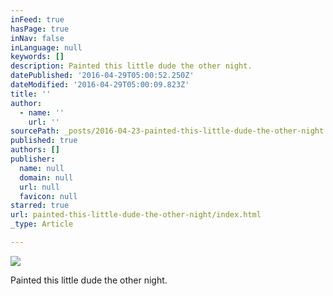 ```yaml
---
inFeed: true
hasPage: true
inNav: false
inLanguage: null
keywords: []
description: Painted this little dude the other night.
datePublished: '2016-04-29T05:00:52.250Z'
dateModified: '2016-04-29T05:00:09.823Z'
title: ''
author:
  - name: ''
    url: ''
sourcePath: _posts/2016-04-23-painted-this-little-dude-the-other-night.md
published: true
authors: []
publisher:
  name: null
  domain: null
  url: null
  favicon: null
starred: true
url: painted-this-little-dude-the-other-night/index.html
_type: Article

---
```

![](https://s3-us-west-2.amazonaws.com/the-grid-img/p/14466362162cfd4e994a1d830027c019611df58b.jpg)

Painted this little dude the other night.